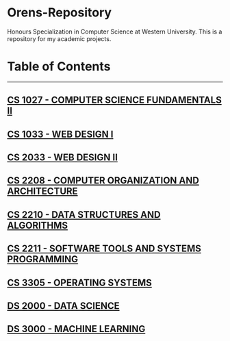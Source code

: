 # Orens-Repository
Honours Specialization in Computer Science at Western University. This is a repository for my academic projects.

# Table of Contents

---

## [CS 1027 - COMPUTER SCIENCE FUNDAMENTALS II](CS1027-COMPUTER-SCIENCE-FUNDAMENTALS-II)

## [CS 1033 - WEB DESIGN I](CS1033-WEB-DESIGN-I)

## [CS 2033 - WEB DESIGN II](CS2033-WEB-DESIGN-II)

## [CS 2208 - COMPUTER ORGANIZATION AND ARCHITECTURE](CS2208-COMPUTER-ORGANIZATION-AND-ARCHITECTURE)

## [CS 2210 - DATA STRUCTURES AND ALGORITHMS](CS2210-DATA-STRUCTURES-AND-ALGORITHMS)

## [CS 2211 - SOFTWARE TOOLS AND SYSTEMS PROGRAMMING](CS2211-SOFTWARE-TOOLS-AND-SYSTEMS-PROGRAMMING)

## [CS 3305 - OPERATING SYSTEMS](CS3305-OPERATING-SYSTEMS)

## [DS 2000 - DATA SCIENCE](DS2000-DATA-SCIENCE)

## [DS 3000 - MACHINE LEARNING](DS3000-MACHINE-LEARNING)

